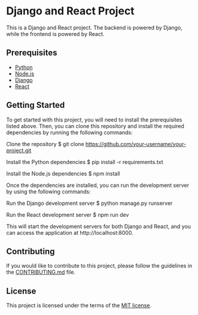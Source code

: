 # Django and React Project

This is a Django and React project. The backend is powered by Django, while the frontend is powered by React.

## Prerequisites

- [Python](https://www.python.org/)
- [Node.js](https://nodejs.org/)
- [Django](https://www.djangoproject.com/)
- [React](https://reactjs.org/)

## Getting Started

To get started with this project, you will need to install the prerequisites listed above. Then, you can clone this repository and install the required dependencies by running the following commands:

Clone the repository
$ git clone https://github.com/your-username/your-project.git

Install the Python dependencies
$ pip install -r requirements.txt

Install the Node.js dependencies
$ npm install


Once the dependencies are installed, you can run the development server by using the following commands:

Run the Django development server
$ python manage.py runserver

Run the React development server
$ npm run dev


This will start the development servers for both Django and React, and you can access the application at http://localhost:8000.

## Contributing

If you would like to contribute to this project, please follow the guidelines in the [CONTRIBUTING.md](CONTRIBUTING.md) file.

## License

This project is licensed under the terms of the [MIT license](LICENSE.md).



